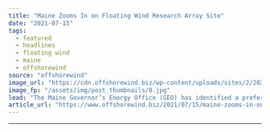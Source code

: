 ```yaml
---
title: "Maine Zooms In on Floating Wind Research Array Site"
date: "2021-07-15"
tags: 
  - featured
  - headlines
  - floating wind
  - maine
  - offshorewind
source: "offshorewind"
image_url: "https://cdn.offshorewind.biz/wp-content/uploads/sites/2/2021/07/15112003/Preferred-site-for-Maine-floating-wind-research-array_Maine-Government.jpg"
image_fp: "/assets/img/post_thumbnails/8.jpg"
lead: "The Maine Governor’s Energy Office (GEO) has identified a preferred site for the proposed floating"
article_url: "https://www.offshorewind.biz/2021/07/15/maine-zooms-in-on-floating-wind-research-array-site/"
---
```


---
